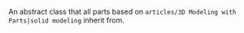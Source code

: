 An abstract class that all parts based on `articles/3D Modeling with Parts|solid modeling` inherit from.